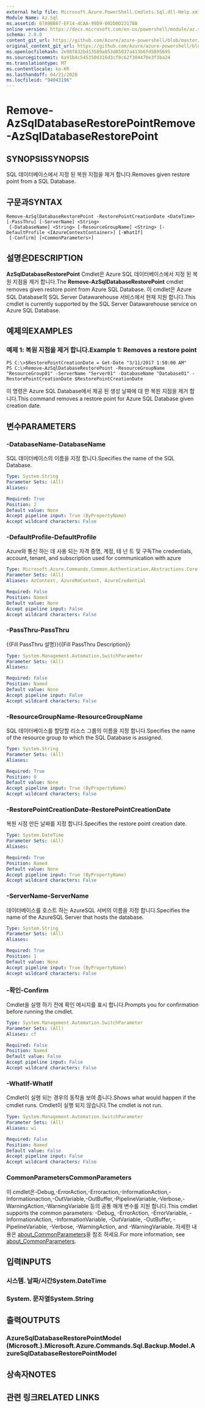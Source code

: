 ```yaml
---
external help file: Microsoft.Azure.PowerShell.Cmdlets.Sql.dll-Help.xml
Module Name: Az.Sql
ms.assetid: 67A9BB67-EF14-4CAA-99D9-002D0D23178B
online version: https://docs.microsoft.com/en-us/powershell/module/az.sql/remove-azsqldatabaserestorepoint
schema: 2.0.0
content_git_url: https://github.com/Azure/azure-powershell/blob/master/src/Sql/Sql/help/Remove-AzSqlDatabaseRestorePoint.md
original_content_git_url: https://github.com/Azure/azure-powershell/blob/master/src/Sql/Sql/help/Remove-AzSqlDatabaseRestorePoint.md
ms.openlocfilehash: 2e98f832bd13509a853d85037a413b6fd5895695
ms.sourcegitcommit: 6a91b4c545350d316d3cf8c62f384478e3f3ba24
ms.translationtype: MT
ms.contentlocale: ko-KR
ms.lasthandoff: 04/21/2020
ms.locfileid: "94043196"
---
```

# <span data-ttu-id="02b84-101">Remove-AzSqlDatabaseRestorePoint</span><span class="sxs-lookup"><span data-stu-id="02b84-101">Remove-AzSqlDatabaseRestorePoint</span></span>

## <span data-ttu-id="02b84-102">SYNOPSIS</span><span class="sxs-lookup"><span data-stu-id="02b84-102">SYNOPSIS</span></span>
<span data-ttu-id="02b84-103">SQL 데이터베이스에서 지정 된 복원 지점을 제거 합니다.</span><span class="sxs-lookup"><span data-stu-id="02b84-103">Removes given restore point from a SQL Database.</span></span>

## <span data-ttu-id="02b84-104">구문과</span><span class="sxs-lookup"><span data-stu-id="02b84-104">SYNTAX</span></span>

```
Remove-AzSqlDatabaseRestorePoint -RestorePointCreationDate <DateTime> [-PassThru] [-ServerName] <String>
 [-DatabaseName] <String> [-ResourceGroupName] <String> [-DefaultProfile <IAzureContextContainer>] [-WhatIf]
 [-Confirm] [<CommonParameters>]
```

## <span data-ttu-id="02b84-105">설명은</span><span class="sxs-lookup"><span data-stu-id="02b84-105">DESCRIPTION</span></span>
<span data-ttu-id="02b84-106">**AzSqlDatabaseRestorePoint** Cmdlet은 Azure SQL 데이터베이스에서 지정 된 복원 지점을 제거 합니다.</span><span class="sxs-lookup"><span data-stu-id="02b84-106">The **Remove-AzSqlDatabaseRestorePoint** cmdlet removes given restore point from Azure SQL Database.</span></span>
<span data-ttu-id="02b84-107">이 cmdlet은 Azure SQL Database의 SQL Server Datawarehouse 서비스에서 현재 지원 합니다.</span><span class="sxs-lookup"><span data-stu-id="02b84-107">This cmdlet is currently supported by the SQL Server Datawarehouse service on Azure SQL Database.</span></span>

## <span data-ttu-id="02b84-108">예제의</span><span class="sxs-lookup"><span data-stu-id="02b84-108">EXAMPLES</span></span>

### <span data-ttu-id="02b84-109">예제 1: 복원 지점을 제거 합니다.</span><span class="sxs-lookup"><span data-stu-id="02b84-109">Example 1: Removes a restore point</span></span>
```
PS C:\>$RestorePointCreationDate = Get-Date "3/11/2017 1:50:00 AM"
PS C:\>Remove-AzSqlDatabaseRestorePoint -ResourceGroupName "ResourceGroup01" -ServerName "Server01" -DatabaseName "Database01" -RestorePointCreationDate $RestorePointCreationDate
```

<span data-ttu-id="02b84-110">이 명령은 Azure SQL Database에서 제공 된 생성 날짜에 대 한 복원 지점을 제거 합니다.</span><span class="sxs-lookup"><span data-stu-id="02b84-110">This command removes a restore point for Azure SQL Database given creation date.</span></span>

## <span data-ttu-id="02b84-111">변수</span><span class="sxs-lookup"><span data-stu-id="02b84-111">PARAMETERS</span></span>

### <span data-ttu-id="02b84-112">-DatabaseName</span><span class="sxs-lookup"><span data-stu-id="02b84-112">-DatabaseName</span></span>
<span data-ttu-id="02b84-113">SQL 데이터베이스의 이름을 지정 합니다.</span><span class="sxs-lookup"><span data-stu-id="02b84-113">Specifies the name of the SQL Database.</span></span>

```yaml
Type: System.String
Parameter Sets: (All)
Aliases:

Required: True
Position: 2
Default value: None
Accept pipeline input: True (ByPropertyName)
Accept wildcard characters: False
```

### <span data-ttu-id="02b84-114">-DefaultProfile</span><span class="sxs-lookup"><span data-stu-id="02b84-114">-DefaultProfile</span></span>
<span data-ttu-id="02b84-115">Azure와 통신 하는 데 사용 되는 자격 증명, 계정, 테 넌 트 및 구독</span><span class="sxs-lookup"><span data-stu-id="02b84-115">The credentials, account, tenant, and subscription used for communication with azure</span></span>

```yaml
Type: Microsoft.Azure.Commands.Common.Authentication.Abstractions.Core.IAzureContextContainer
Parameter Sets: (All)
Aliases: AzContext, AzureRmContext, AzureCredential

Required: False
Position: Named
Default value: None
Accept pipeline input: False
Accept wildcard characters: False
```

### <span data-ttu-id="02b84-116">-PassThru</span><span class="sxs-lookup"><span data-stu-id="02b84-116">-PassThru</span></span>
<span data-ttu-id="02b84-117">{{Fill PassThru 설명}}</span><span class="sxs-lookup"><span data-stu-id="02b84-117">{{Fill PassThru Description}}</span></span>

```yaml
Type: System.Management.Automation.SwitchParameter
Parameter Sets: (All)
Aliases:

Required: False
Position: Named
Default value: None
Accept pipeline input: False
Accept wildcard characters: False
```

### <span data-ttu-id="02b84-118">-ResourceGroupName</span><span class="sxs-lookup"><span data-stu-id="02b84-118">-ResourceGroupName</span></span>
<span data-ttu-id="02b84-119">SQL 데이터베이스를 할당할 리소스 그룹의 이름을 지정 합니다.</span><span class="sxs-lookup"><span data-stu-id="02b84-119">Specifies the name of the resource group to which the SQL Database is assigned.</span></span>

```yaml
Type: System.String
Parameter Sets: (All)
Aliases:

Required: True
Position: 0
Default value: None
Accept pipeline input: True (ByPropertyName)
Accept wildcard characters: False
```

### <span data-ttu-id="02b84-120">-RestorePointCreationDate</span><span class="sxs-lookup"><span data-stu-id="02b84-120">-RestorePointCreationDate</span></span>
<span data-ttu-id="02b84-121">복원 시점 만든 날짜를 지정 합니다.</span><span class="sxs-lookup"><span data-stu-id="02b84-121">Specifies the restore point creation date.</span></span>

```yaml
Type: System.DateTime
Parameter Sets: (All)
Aliases:

Required: True
Position: Named
Default value: None
Accept pipeline input: True (ByPropertyName)
Accept wildcard characters: False
```

### <span data-ttu-id="02b84-122">-ServerName</span><span class="sxs-lookup"><span data-stu-id="02b84-122">-ServerName</span></span>
<span data-ttu-id="02b84-123">데이터베이스를 호스트 하는 AzureSQL 서버의 이름을 지정 합니다.</span><span class="sxs-lookup"><span data-stu-id="02b84-123">Specifies the name of the AzureSQL Server that hosts the database.</span></span>

```yaml
Type: System.String
Parameter Sets: (All)
Aliases:

Required: True
Position: 1
Default value: None
Accept pipeline input: True (ByPropertyName)
Accept wildcard characters: False
```

### <span data-ttu-id="02b84-124">-확인</span><span class="sxs-lookup"><span data-stu-id="02b84-124">-Confirm</span></span>
<span data-ttu-id="02b84-125">Cmdlet을 실행 하기 전에 확인 메시지를 표시 합니다.</span><span class="sxs-lookup"><span data-stu-id="02b84-125">Prompts you for confirmation before running the cmdlet.</span></span>

```yaml
Type: System.Management.Automation.SwitchParameter
Parameter Sets: (All)
Aliases: cf

Required: False
Position: Named
Default value: False
Accept pipeline input: False
Accept wildcard characters: False
```

### <span data-ttu-id="02b84-126">-WhatIf</span><span class="sxs-lookup"><span data-stu-id="02b84-126">-WhatIf</span></span>
<span data-ttu-id="02b84-127">Cmdlet이 실행 되는 경우의 동작을 보여 줍니다.</span><span class="sxs-lookup"><span data-stu-id="02b84-127">Shows what would happen if the cmdlet runs.</span></span>
<span data-ttu-id="02b84-128">Cmdlet이 실행 되지 않습니다.</span><span class="sxs-lookup"><span data-stu-id="02b84-128">The cmdlet is not run.</span></span>

```yaml
Type: System.Management.Automation.SwitchParameter
Parameter Sets: (All)
Aliases: wi

Required: False
Position: Named
Default value: False
Accept pipeline input: False
Accept wildcard characters: False
```

### <span data-ttu-id="02b84-129">CommonParameters</span><span class="sxs-lookup"><span data-stu-id="02b84-129">CommonParameters</span></span>
<span data-ttu-id="02b84-130">이 cmdlet은-Debug,-ErrorAction,-Erroraction,-InformationAction,-Informationaction,-OutVariable,-OutBuffer,-PipelineVariable,-Verbose,-WarningAction,-WarningVariable 등의 공통 매개 변수를 지원 합니다.</span><span class="sxs-lookup"><span data-stu-id="02b84-130">This cmdlet supports the common parameters: -Debug, -ErrorAction, -ErrorVariable, -InformationAction, -InformationVariable, -OutVariable, -OutBuffer, -PipelineVariable, -Verbose, -WarningAction, and -WarningVariable.</span></span> <span data-ttu-id="02b84-131">자세한 내용은 [about_CommonParameters](http://go.microsoft.com/fwlink/?LinkID=113216)을 참조 하세요.</span><span class="sxs-lookup"><span data-stu-id="02b84-131">For more information, see [about_CommonParameters](http://go.microsoft.com/fwlink/?LinkID=113216).</span></span>

## <span data-ttu-id="02b84-132">입력</span><span class="sxs-lookup"><span data-stu-id="02b84-132">INPUTS</span></span>

### <span data-ttu-id="02b84-133">시스템. 날짜/시간</span><span class="sxs-lookup"><span data-stu-id="02b84-133">System.DateTime</span></span>

### <span data-ttu-id="02b84-134">System. 문자열</span><span class="sxs-lookup"><span data-stu-id="02b84-134">System.String</span></span>

## <span data-ttu-id="02b84-135">출력</span><span class="sxs-lookup"><span data-stu-id="02b84-135">OUTPUTS</span></span>

### <span data-ttu-id="02b84-136">AzureSqlDatabaseRestorePointModel (Microsoft.).</span><span class="sxs-lookup"><span data-stu-id="02b84-136">Microsoft.Azure.Commands.Sql.Backup.Model.AzureSqlDatabaseRestorePointModel</span></span>

## <span data-ttu-id="02b84-137">상속자</span><span class="sxs-lookup"><span data-stu-id="02b84-137">NOTES</span></span>

## <span data-ttu-id="02b84-138">관련 링크</span><span class="sxs-lookup"><span data-stu-id="02b84-138">RELATED LINKS</span></span>
